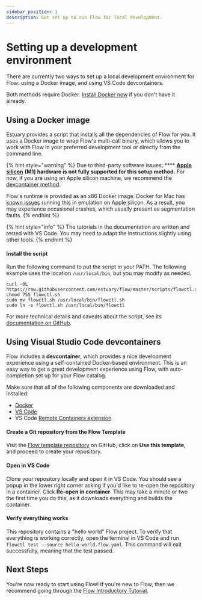 ```yaml
---
sidebar_position: 1
description: Get set up to run Flow for local development.
---
```


# Setting up a development environment

There are currently two ways to set up a local development environment for Flow: using a Docker image, and using VS Code devcontainers.&#x20;

Both methods require Docker. [Install Docker now](https://www.docker.com/get-started) if you don't have it already.

## Using a Docker image

Estuary provides a script that installs all the dependencies of Flow for you. It uses a Docker image to wrap Flow's multi-call binary, which allows you to work with Flow in your preferred development tool or directly from the command line.&#x20;

{% hint style="warning" %}
Due to third-party software issues, **** [**Apple silicon**](https://developer.apple.com/documentation/apple-silicon) **(M1) hardware is not fully supported for this setup method.** For now, if you are using an Apple silicon machine, we recommend the [devcontainer method](installation.md#using-visual-studio-code-devcontainers).

Flow's runtime is provided as an x86 Docker image. Docker for Mac has [known issues](https://github.com/docker/for-mac/issues/5123) running this in emulation on Apple silicon. As a result, you may experience occasional crashes, which usually present as segmentation faults.
{% endhint %}

{% hint style="info" %}
The tutorials in the documentation are written and tested with VS Code. You may need to adapt the instructions slightly using other tools.
{% endhint %}

#### Install the script

Run the following command to put the script in your PATH. The following example uses the location `/usr/local/bin`, but you may modify as needed.

```
curl -OL https://raw.githubusercontent.com/estuary/flow/master/scripts/flowctl.sh
chmod 755 flowctl.sh
sudo mv flowctl.sh /usr/local/bin/flowctl.sh
sudo ln -s flowctl.sh /usr/local/bin/flowctl
```

For more technical details and caveats about the script, see its [documentation on GitHub](https://github.com/estuary/flow/blob/master/scripts/flowctl.sh.md).&#x20;

## Using Visual Studio Code devcontainers

Flow includes a **devcontainer**, which provides a nice development experience using a self-contained Docker-based environment. This is an easy way to get a great development experience using Flow, with auto-completion set up for your Flow catalog.&#x20;

Make sure that all of the following components are downloaded and installed:

* [Docker](https://www.docker.com/get-started)
* [VS Code](https://code.visualstudio.com)
* VS Code [Remote Containers extension](https://code.visualstudio.com/docs/remote/containers)&#x20;

#### Create a Git repository from the Flow Template <a href="#create-a-git-repository-from-the-flow-template" id="create-a-git-repository-from-the-flow-template"></a>

Visit the [Flow template repository](https://github.com/estuary/flow-template) on GitHub, click on **Use this template**, and proceed to create your repository.

#### Open in VS Code <a href="#open-in-vs-code" id="open-in-vs-code"></a>

Clone your repository locally and open it in VS Code. You should see a popup in the lower right corner asking if you'd like to re-open the repository in a container. Click **Re-open in container**. This may take a minute or two the first time you do this, as it downloads everything and builds the container.

#### Verify everything works <a href="#verify-everything-works" id="verify-everything-works"></a>

This repository contains a "hello world" Flow project. To verify that everything is working correctly, open the terminal in VS Code and run `flowctl test --source hello-world.flow.yaml`. This command will exit successfully, meaning that the test passed.

## Next Steps

You're now ready to start using Flow! If you're new to Flow, then we recommend going through the [Flow Introductory Tutorial](flow-tutorials/hello-flow.md).
